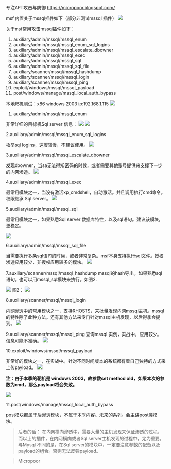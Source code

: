 专注APT攻击与防御
https://micropoor.blogspot.com/

msf 内置关于mssql插件如下（部分非测试mssql 插件）
![](media/14d4b2ef52542a9214714790bb6814bd.jpg)

关于msf常用攻击mssql插件如下：
1. auxiliary/admin/mssql/mssql_enum
2. auxiliary/admin/mssql/mssql_enum_sql_logins
3. auxiliary/admin/mssql/mssql_escalate_dbowner
4. auxiliary/admin/mssql/mssql_exec
5. auxiliary/admin/mssql/mssql_sql
6. auxiliary/admin/mssql/mssql_sql_file
7. auxiliary/scanner/mssql/mssql_hashdump
8. auxiliary/scanner/mssql/mssql_login
9. auxiliary/scanner/mssql/mssql_ping
10. exploit/windows/mssql/mssql_payload
11. post/windows/manage/mssql_local_auth_bypass

本地靶机测试：x86 windows 2003 ip:192.168.1.115
![](media/53d6d9288fecdd2e130300f85c918fde.jpg)

1. auxiliary/admin/mssql/mssql_enum

非常详细的目标机Sql server 信息：
![](media/811bc0093d66031f0e18375fa737a07c.jpg)
![](media/311969e0450cb1458a954f92b02d2088.jpg)

2.auxiliary/admin/mssql/mssql_enum_sql_logins

枚举sql logins，速度较慢，不建议使用。
![](media/c2f4ae385eeee038db62565323c03853.jpg)

3.auxiliary/admin/mssql/mssql_escalate_dbowner

发现dbowner，当sa无法得知密码的时候，或者需要其他账号提供来支撑下一步的内网渗透。
![](media/7edd4d6780a48d93d787f59296c85928.jpg)

4.auxiliary/admin/mssql/mssql_exec

最常用模块之一，当没有激活xp_cmdshell，自动激活。并且调用执行cmd命令。权限继承 Sql server。
![](media/3759eb9026a6b73dcd9e3a3a582cbf8b.jpg)

5.auxiliary/admin/mssql/mssql_sql

最常用模块之一，如果熟悉Sql server 数据库特性，以及sql语句。建议该模块，更稳定。

![](media/a8d69a38790844c0b37057687853064e.jpg)

6.auxiliary/admin/mssql/mssql_sql_file

当需要执行多条sql语句的时候，或者非常复杂。msf本身支持执行sql文件。授权渗透应用较少，非授权应用较多的模块。
![](media/8cf7347d1403235e63419c9c4e461c1e.jpg)

7.auxiliary/scanner/mssql/mssql_hashdump
mssql的hash导出。如果熟悉sql语句。也可以用mssql_sql模块来执行。如图2.

![](media/1ac1d8066a613adab1f09e0d6d707ab6.jpg)
图2：
![](media/e2c5ee21db0a1a811c9333331312abb7.jpg)

8.auxiliary/scanner/mssql/mssql_login

内网渗透中的常用模块之一，支持RHOSTS，来批量发现内网mssql主机。mssql的特性除了此种方法。还有其他方法来专门针对mssql主机发现，以后得季会提到。
![](media/6e7aaf7b86627694ee979784cc8aaa7c.jpg)

9.auxiliary/scanner/mssql/mssql_ping
查询mssql 实例，实战中，应用较少。信息可能不准确。
![](media/cf3c52e619f19e45e2266648279a0f0d.jpg)

10.exploit/windows/mssql/mssql_payload

非常好的模块之一，在实战中。针对不同时间版本的系统都有着自己独特的方式来上传payload。
![](media/f38228156f2a8c7285c2bb48b6105ef0.jpg)

**注：由于本季的靶机是 windows 2003，故参数set method old，如果本次的参数为cmd，那么payload将会失败。**

![](media/5826f503abb5f2108d0d392b3c6d9f6d.jpg)

11.post/windows/manage/mssql_local_auth_bypass

post模块都属于后渗透模块，不属于本季内容。未来的系列。会主讲post类模块。

>   后者的话：
在内网横向渗透中，需要大量的主机发现来保证渗透的过程。而以上的插件，在内网横向或者Sql server主机发现的过程中，尤为重要。与Mysql 不同的是，在Sql server的模块中，一定要注意参数的配备以及payload的组合。否则无法反弹payload。

>   Micropoor
